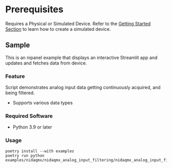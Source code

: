 Prerequisites 
===============
Requires a Physical or Simulated Device. Refer to the [Getting Started Section](https://github.com/ni/nidaqmx-python/blob/master/README.rst) to learn how to create a simulated device. 
## Sample

This is an nipanel example that displays an interactive Streamlit app and updates and fetches data from device.

### Feature

Script demonstrates analog input data getting continuously acquired, and being filtered. 
- Supports various data types

### Required Software

- Python 3.9 or later

### Usage

```pwsh
poetry install --with examples
poetry run python examples/nidaqmx/nidaqmx_analog_input_filtering/nidaqmx_analog_input_filtering.py
```

